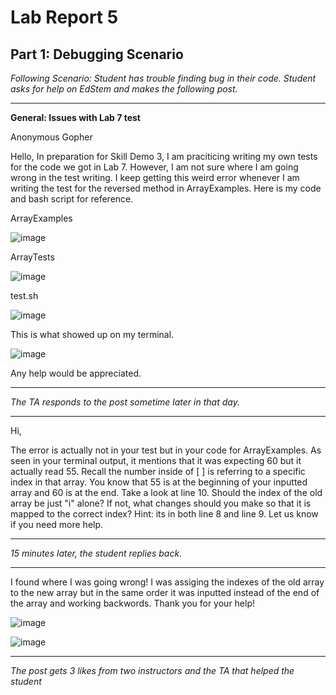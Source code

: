 # **Lab Report 5**
## **Part 1: Debugging Scenario**

*Following Scenario: Student has trouble finding bug in their code. Student asks for help on EdStem and makes the following post.*

---
 **General: Issues with Lab 7 test**

Anonymous Gopher 

Hello, 
In preparation for Skill Demo 3, I am praciticing writing my own tests for the code we got in Lab 7. However, I am not sure where I am going wrong in the test writing. I keep getting this weird error whenever I am writing the test for the reversed method in ArrayExamples.  Here is my code and bash script for reference. 

ArrayExamples

![image](https://github.com/Big-N8/cse15l-lab-reports/assets/146897977/484727e6-616a-484b-ba62-d1136d9d4607)


ArrayTests

![image](https://github.com/Big-N8/cse15l-lab-reports/assets/146897977/c5f49f32-123f-444e-8cd4-7de0787cfffc)

test.sh

![image](https://github.com/Big-N8/cse15l-lab-reports/assets/146897977/f7fe1054-ce3b-49b3-8e52-4830afa11198)


This is what showed up on my terminal. 

![image](https://github.com/Big-N8/cse15l-lab-reports/assets/146897977/798e8d19-5492-494d-acc4-8c6754a4dee1)




Any help would be appreciated. 

---

*The TA responds to the post sometime later in that day.*

---
Hi, 

The error is actually not in your test but in your code for ArrayExamples. As seen in your terminal output, it mentions that it was expecting 60 but it actually read 55. Recall the number inside of [ ] is referring to a specific index in that array. You know that 55 is at the beginning of your inputted array and 60 is at the end. Take a look at line 10. Should the index of the old array be just "i" alone? If not, what changes should you make so that it is mapped to the correct index? Hint: its in both line 8 and line 9. Let us know if you need more help.

---

*15 minutes later, the student replies back.* 

---

I found where I was going wrong! I was assiging the indexes of the old array to the new array but in the same order it was inputted instead of the end of the array and working backwords. Thank you for your help!

![image](https://github.com/Big-N8/cse15l-lab-reports/assets/146897977/b9e7331e-e96e-4dd2-b4f5-428b84170dbc)

![image](https://github.com/Big-N8/cse15l-lab-reports/assets/146897977/2087b463-230d-4faf-9ba2-d0e2d2b7e05a)

---
*The post gets 3 likes from two instructors and the TA that helped the student*








